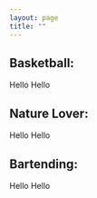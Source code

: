 ```yaml
---
layout: page
title: ""
---
```


## Basketball:
Hello Hello


## Nature Lover:
Hello Hello


## Bartending:
Hello Hello




